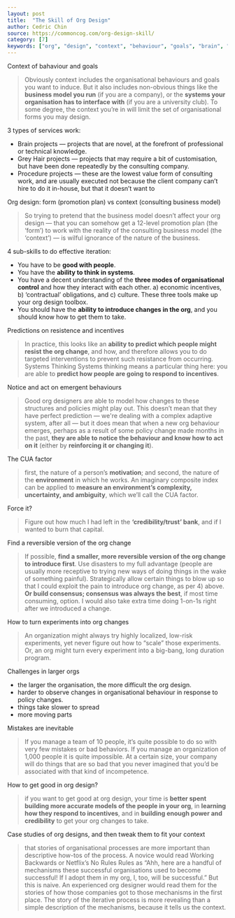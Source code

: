 ```yaml
---
layout: post
title:  "The Skill of Org Design"
author: Cedric Chin
source: https://commoncog.com/org-design-skill/
category: [7]
keywords: ["org", "design", "context", "behaviour", "goals", "brain", "grey hair", "procedure", "resistence", "incentives", "emergent behaviours", "CUA factor", "predict", "scale", "incentives", "experiments", "stories", "processes"]
---
```


Context of bahaviour and goals

> Obviously context includes the organisational behaviours and goals you want to induce. But it also includes non-obvious things like the **business model you run** (if you are a company), or the **systems your organisation has to interface with** (if you are a university club). To some degree, the context you’re in will limit the set of organisational forms you may design.


3 types of services work:

- Brain projects — projects that are novel, at the forefront of professional or technical knowledge.
- Grey Hair projects — projects that may require a bit of customisation, but have been done repeatedly by the consulting company.
- Procedure projects — these are the lowest value form of consulting work, and are usually executed not because the client company can’t hire to do it in-house, but that it doesn’t want to

Org design: form (promotion plan) vs context (consulting business model)

> So trying to pretend that the business model doesn’t affect your org design — that you can somehow get a 12-level promotion plan (the ‘form’) to work with the reality of the consulting business model (the ‘context’) — is wilful ignorance of the nature of the business.

4 sub-skills to do effective iteration:

- You have to be **good with people**.
- You have the **ability to think in systems**.
- You have a decent understanding of the **three modes of organisational control** and how they interact with each other. a) economic incentives, b) ‘contractual’ obligations, and c) culture. These three tools make up your org design toolbox.
- You should have the **ability to introduce changes in the org**, and you should know how to get them to take.

Predictions on resistence and incentives

> In practice, this looks like an **ability to predict which people might resist the org change**, and how, and therefore allows you to do targeted interventions to prevent such resistance from occurring. Systems Thinking Systems thinking means a particular thing here: you are able to **predict how people are going to respond to incentives**.

Notice and act on emergent behaviours

> Good org designers are able to model how changes to these structures and policies might play out. This doesn’t mean that they have perfect prediction — we're dealing with a complex adaptive system, after all — but it does mean that when a new org behaviour emerges, perhaps as a result of some policy change made months in the past, **they are able to notice the behaviour and know how to act on it** (either by **reinforcing it or changing it**).

The CUA factor

> first, the nature of a person’s **motivation**; and second, the nature of the **environment** in which he works. An imaginary composite index can be applied to **measure an environment’s complexity, uncertainty, and ambiguity**, which we’ll call the CUA factor.

Force it?

> Figure out how much I had left in the **‘credibility/trust’ bank**, and if I wanted to burn that capital.

Find a reversible version of the org change

> If possible, **find a smaller, more reversible version of the org change to introduce first**. Use disasters to my full advantage (people are usually more receptive to trying new ways of doing things in the wake of something painful). Strategically allow certain things to blow up so that I could exploit the pain to introduce org change, as per 4) above. **Or build consensus; consensus was always the best**, if most time consuming, option. I would also take extra time doing 1-on-1s right after we introduced a change.

How to turn experiments into org changes

> An organization might always try highly localized, low-risk experiments, yet never figure out how to “scale” those experiments. Or, an org might turn every experiment into a big-bang, long duration program.

Challenges in larger orgs

- the larger the organisation, the more difficult the org design.
- harder to observe changes in organisational behaviour in response to policy changes.
- things take slower to spread
- more moving parts

Mistakes are inevitable

> If you manage a team of 10 people, it’s quite possible to do so with very few mistakes or bad behaviors. If you manage an organization of 1,000 people it is quite impossible. At a certain size, your company will do things that are so bad that you never imagined that you’d be associated with that kind of incompetence.

How to get good in org design?

> if you want to get good at org design, your time is **better spent building more accurate models of the people in your org**, in **learning how they respond to incentives**, and in **building enough power and credibility** to get your org changes to take.

Case studies of org designs, and then tweak them to fit your context

> that stories of organisational processes are more important than descriptive how-tos of the process. A novice would read Working Backwards or Netflix’s No Rules Rules as “Ahh, here are a handful of mechanisms these successful organisations used to become successful! If I adopt them in my org, I, too, will be successful.” But this is naive. An experienced org designer would read them for the stories of how those companies got to those mechanisms in the first place. The story of the iterative process is more revealing than a simple description of the mechanisms, because it tells us the context.
